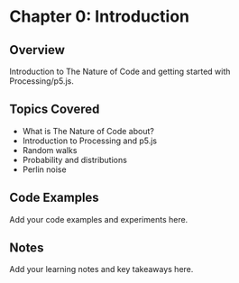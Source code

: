 # Chapter 0: Introduction

## Overview
Introduction to The Nature of Code and getting started with Processing/p5.js.

## Topics Covered
- What is The Nature of Code about?
- Introduction to Processing and p5.js
- Random walks
- Probability and distributions
- Perlin noise

## Code Examples
Add your code examples and experiments here.

## Notes
Add your learning notes and key takeaways here.
